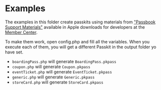 Examples
========

The examples in this folder create passkits using materials from ["Passbook Support Materials"](https://developer.apple.com/downloads/index.action?name=passbook) available in Apple downloads for developers at the [Member Center](https://developer.apple.com/membercenter/index.action).

To make them work, open config.php and fill all the variables. When you execute each of them, you will get a different Passkit in the output folder yo have set.

* `boardingPass.php` will generate `BoardingPass.pkpass`
* `coupon.php` will generate `Coupon.pkpass`
* `eventTicket.php` will generate `EventTicket.pkpass`
* `generic.php` will generate `Generic.pkpass`
* `storeCard.php` will generate `StoreCard.pkpass`
